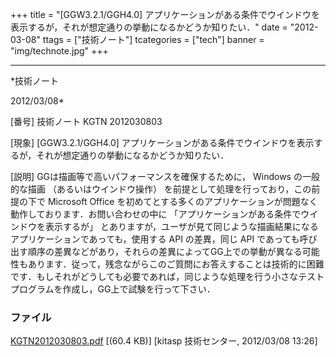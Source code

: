 ﻿+++
title = "[GGW3.2.1/GGH4.0] アプリケーションがある条件でウインドウを表示するが，それが想定通りの挙動になるかどうか知りたい．"
date = "2012-03-08"
ttags = ["技術ノート"]
tcategories = ["tech"]
banner = "img/technote.jpg"
+++

-----------------------------------------------------------------------------------------------------------------------------

*技術ノート

2012/03/08*


[番号]
技術ノート KGTN 2012030803

[現象]
[GGW3.2.1/GGH4.0]
アプリケーションがある条件でウインドウを表示するが，それが想定通りの挙動になるかどうか知りたい．

[説明]
GGは描画等で高いパフォーマンスを確保するために， Windows の一般的な描画
（あるいはウインドウ操作） を前提として処理を行っており，この前提の下で
Microsoft Office
を初めてとする多くのアプリケーションが問題なく動作しております．お問い合わせの中に
「アプリケーションがある条件でウインドウを表示するが」
とありますが，ユーザが見て同じような描画結果になるアプリケーションであっても，使用する
API の差異，同じ API
であっても呼び出す順序の差異などがあり，それらの差異によってGG上での挙動が異なる可能性もあります．従って，残念ながらこのご質問にお答えすることは技術的に困難です．もしそれがどうしても必要であれば，同じような処理を行う小さなテストプログラムを作成し，GG上で試験を行って下さい．


### ファイル

 
 


[KGTN2012030803.pdf](http://techreport.kitasp.net/attachments/download/866/KGTN2012030803.pdf)
 [(60.4 KB)] [kitasp 技術センター, 2012/03/08
13:26]


 


 

